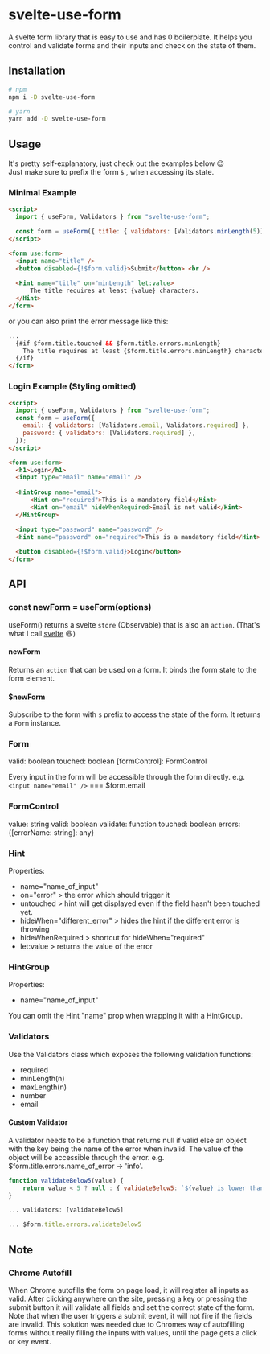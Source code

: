 # svelte-use-form
A svelte form library that is easy to use and has 0 boilerplate. It helps you control and validate forms and their inputs and check on the state of them.

## Installation
```bash
# npm
npm i -D svelte-use-form

# yarn
yarn add -D svelte-use-form
```
## Usage
It's pretty self-explanatory, just check out the examples below 😉<br>
Just make sure to prefix the form `$` , when accessing its state.

### Minimal Example
```html
<script>
  import { useForm, Validators } from "svelte-use-form";

  const form = useForm({ title: { validators: [Validators.minLength(5)] } });
</script>

<form use:form>
  <input name="title" />
  <button disabled={!$form.valid}>Submit</button> <br />
  
  <Hint name="title" on="minLength" let:value>
	  The title requires at least {value} characters.
  </Hint>
</form>

```
or you can also print the error message like this:

```html
...
  {#if $form.title.touched && $form.title.errors.minLength}
    The title requires at least {$form.title.errors.minLength} characters.
  {/if}
</form>

```

### Login Example (Styling omitted)
```html
<script>
  import { useForm, Validators } from "svelte-use-form";
  const form = useForm({
    email: { validators: [Validators.email, Validators.required] },
    password: { validators: [Validators.required] },
  });
</script>

<form use:form>
  <h1>Login</h1>
  <input type="email" name="email" />
  
  <HintGroup name="email">
	  <Hint on="required">This is a mandatory field</Hint>
	  <Hint on="email" hideWhenRequired>Email is not valid</Hint>
  </HintGroup>

  <input type="password" name="password" />
  <Hint name="password" on="required">This is a mandatory field</Hint>
  
  <button disabled={!$form.valid}>Login</button>
</form>
```
## API
### const newForm = useForm(options)
useForm() returns a svelte `store` (Observable) that is also an `action`. (That's what I call [svelte](https://www.dictionary.com/browse/svelte) 😆)
#### newForm
Returns an `action` that can be used on a form. It binds the form state to the form element.
#### $newForm
Subscribe to the form with `$` prefix to access the state of the form. It returns a `Form` instance.
### Form
valid: boolean
touched: boolean
[formControl]: FormControl

Every input in the form will be accessible through the form directly. e.g. `<input name="email" />` === $form.email
### FormControl
value: string
valid: boolean
validate: function
touched: boolean
errors: {[errorName: string]: any}

### Hint
Properties:
- name="name_of_input"
-  on="error" > the error which should trigger it
- untouched > hint will get displayed even if the field hasn't been touched yet.
- hideWhen="different_error" > hides the hint if the different error is throwing
- hideWhenRequired > shortcut  for hideWhen="required"
- let:value > returns the value of the error
### HintGroup
Properties:
- name="name_of_input"

You can omit the Hint "name" prop when wrapping it with a HintGroup.
### Validators
Use the Validators class which exposes the following validation functions:
- required
- minLength(n)
- maxLength(n)
- number
- email

#### Custom Validator
A validator needs to be a function that returns null if valid else an object with the key being the name of the error when invalid. The value of the object will be accessible through the error. e.g. $form.title.errors.name_of_error -> 'info'.
```javascript
function validateBelow5(value) {
	return value < 5 ? null : { validateBelow5: `${value} is lower than 5` }
}

... validators: [validateBelow5]

... $form.title.errors.validateBelow5
```

## Note
### Chrome Autofill
When Chrome autofills the form on page load, it will register all inputs as valid. After clicking anywhere on the site, pressing a key or pressing the submit button it will validate all fields and set the correct state of the form. Note that when the user triggers a submit event, it will not fire if the fields are invalid. This solution was needed due to Chromes way of autofilling forms without really filling the inputs with values, until the page gets a click or key event. 
